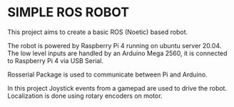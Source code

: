 # SIMPLE ROS ROBOT
This project aims to create a basic ROS (Noetic) based robot.

The robot is powered by Raspberry Pi 4 running on ubuntu server 20.04.
The low level inputs are handled by an Arduino Mega 2560, it is connected to Raspberry Pi 4 via USB Serial.

Rosserial Package is used to communicate between Pi and Arduino.

In this project Joystick events from a gamepad are used to drive the robot. Localization is done using rotary encoders on motor.
